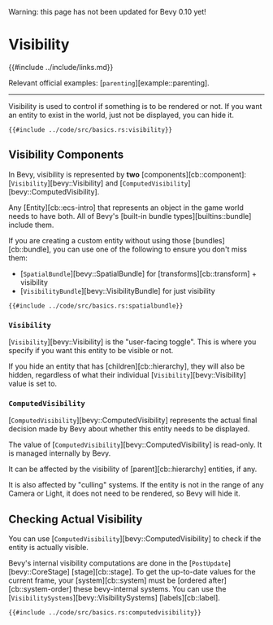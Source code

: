 Warning: this page has not been updated for Bevy 0.10 yet!

# Visibility

{{#include ../include/links.md}}

Relevant official examples:
[`parenting`][example::parenting].

---

Visibility is used to control if something is to be rendered or not. If you
want an entity to exist in the world, just not be displayed, you can hide it.

```rust,no_run,noplayground
{{#include ../code/src/basics.rs:visibility}}
```

## Visibility Components

In Bevy, visibility is represented by **two** [components][cb::component]:
[`Visibility`][bevy::Visibility] and [`ComputedVisibility`][bevy::ComputedVisibility].

Any [Entity][cb::ecs-intro] that represents an object in the game world
needs to have both. All of Bevy's [built-in bundle types][builtins::bundle]
include them.

If you are creating a custom entity without using those [bundles][cb::bundle],
you can use one of the following to ensure you don't miss them:
 - [`SpatialBundle`][bevy::SpatialBundle] for [transforms][cb::transform] + visibility
 - [`VisibilityBundle`][bevy::VisibilityBundle] for just visibility

```rust,no_run,noplayground
{{#include ../code/src/basics.rs:spatialbundle}}
```

### `Visibility`

[`Visibility`][bevy::Visibility] is the "user-facing toggle". This is where
you specify if you want this entity to be visible or not.

If you hide an entity that has [children][cb::hierarchy], they will also be
hidden, regardless of what their individual [`Visibility`][bevy::Visibility]
value is set to.

### `ComputedVisibility`

[`ComputedVisibility`][bevy::ComputedVisibility] represents the actual final
decision made by Bevy about whether this entity needs to be displayed.

The value of [`ComputedVisibility`][bevy::ComputedVisibility] is read-only. It
is managed internally by Bevy.

It can be affected by the visibility of [parent][cb::hierarchy] entities, if any.

It is also affected by "culling" systems. If the entity is not in the range of
any Camera or Light, it does not need to be rendered, so Bevy will hide it.

## Checking Actual Visibility

You can use [`ComputedVisibility`][bevy::ComputedVisibility] to check if
the entity is actually visible.

Bevy's internal visibility computations are done in the
[`PostUpdate`][bevy::CoreStage] [stage][cb::stage]. To get the up-to-date
values for the current frame, your [system][cb::system] must be [ordered
after][cb::system-order] these bevy-internal systems. You can use the
[`VisibilitySystems`][bevy::VisibilitySystems] [labels][cb::label].

```rust,no_run,noplayground
{{#include ../code/src/basics.rs:computedvisibility}}
```
